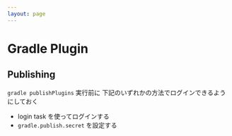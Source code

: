 ```yaml
---
layout: page
---
```


# Gradle Plugin

## Publishing

`gradle publishPlugins` 実行前に
下記のいずれかの方法でログインできるようにしておく

* login task を使ってログインする
* `gradle.publish.secret` を設定する

